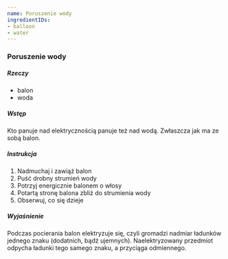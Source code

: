 ```yaml
---
name: Poruszenie wody
ingredientIDs:
- balloon
- water
---
```

### Poruszenie wody

##### Rzeczy
- balon
- woda

##### Wstęp
Kto panuje nad elektrycznością panuje też nad wodą. Zwłaszcza jak ma ze sobą balon.

##### Instrukcja
1. Nadmuchaj i zawiąż balon
2. Puść drobny strumień wody
3. Potrzyj energicznie balonem o włosy
4. Potartą stronę balona zbliż do strumienia wody
5. Obserwuj, co się dzieje

##### Wyjaśnienie
Podczas pocierania balon elektryzuje się, czyli gromadzi nadmiar ładunków jednego znaku (dodatnich, bądź ujemnych). Naelektryzowany przedmiot odpycha ładunki tego samego znaku, a przyciąga odmiennego.
